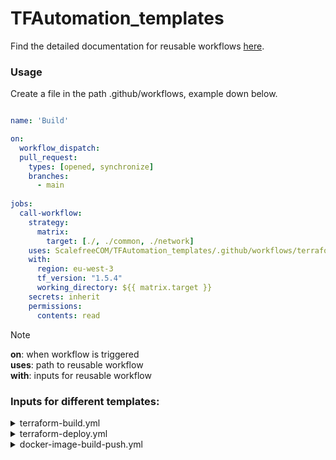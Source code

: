 # TFAutomation_templates

Find the detailed documentation for reusable workflows [here](https://wiki.scalefree.net/it/devops/reusable-workflows).

### Usage

Create a file in the path .github/workflows, example down below.

```yaml

name: 'Build'

on:
  workflow_dispatch:
  pull_request:
    types: [opened, synchronize]
    branches:
      - main
      
jobs:
  call-workflow:
    strategy:
      matrix:
        target: [./, ./common, ./network]
    uses: ScalefreeCOM/TFAutomation_templates/.github/workflows/terraform-build.yml@main
    with:
      region: eu-west-3
      tf_version: "1.5.4"
      working_directory: ${{ matrix.target }}
    secrets: inherit
    permissions:
      contents: read

```

> [!NOTE]
> **on**: when workflow is triggered </br>
> **uses**: path to reusable workflow </br>
> **with**: inputs for reusable workflow


### Inputs for different templates:

<details>
  <summary>terraform-build.yml</summary>

  [Example](https://github.com/ScalefreeCOM/TFAutomation_templates/blob/main/examples/terraform-build.yml)
  
  | input name | default       | required | 
  |------------|---------------|----------|
  | runs-on    | ubuntu-latest | no       |  
  | region     | eu-west-1     | no       |  
  | tf_version   | -             | yes      |  
  | working_directory  | -        | yes       |

  | secrets | requires |
  |---------|----------|
  | TFAUTOMATION_AWS_ACCESS_KEY	| yes |
  | TFAUTOMATION_AWS_SECRET_ACCESS_KEY | yes |
  
</details>

<details>
  <summary>terraform-deploy.yml</summary>

  [Example](https://github.com/ScalefreeCOM/TFAutomation_templates/blob/main/examples/terraform-deploy.yml)

  | input name | default       | required | 
  |------------|---------------|----------|
  | runs-on    | ubuntu-latest | no       |  
  | region     | eu-west-1     | no       |  
  | tf_version   | -             | yes      |  
  | working_directory  | -        | yes       |
  | approvers     | -     | yes       | 
  | minimum-approvals     | 2     | no       | 
  | issue-title     | Deploying     | no       | 
  | issue-body     | Please approve or deny the deployment     | no       |  
  
  | secrets | requires |
  |---------|----------|
  | TFAUTOMATION_AWS_ACCESS_KEY	| yes |
  | TFAUTOMATION_AWS_SECRET_ACCESS_KEY | yes |
  
</details>

<details>
  <summary>docker-image-build-push.yml</summary>

  [Example](https://github.com/ScalefreeCOM/TFAutomation_templates/blob/main/examples/build-push-image.yml)

  | input name | default       | required | 
  |------------|---------------|----------|
  | runs-on    | ubuntu-latest | no       |  
  | region     | eu-west-1     | no       |  
  | ecr-repo   | -             | yes      |  
  | image-tag  | latest        | no       |
  
  | secrets | requires |
  |---------|----------|
  | TFAUTOMATION_AWS_ACCESS_KEY	| yes |
  | TFAUTOMATION_AWS_SECRET_ACCESS_KEY | yes |
  
</details>
